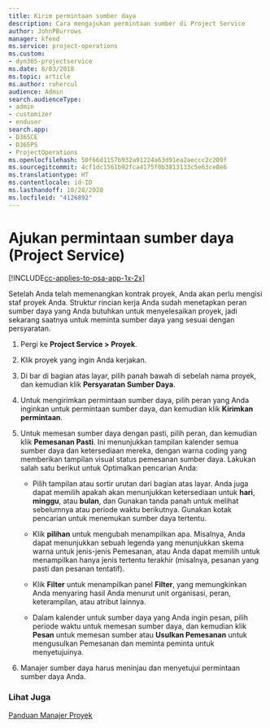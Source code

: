 ```yaml
---
title: Kirim permintaan sumber daya
description: Cara mengajukan permintaan sumber di Project Service
author: JohnPBurrows
manager: kfend
ms.service: project-operations
ms.custom:
- dyn365-projectservice
ms.date: 8/03/2018
ms.topic: article
ms.author: ruhercul
audience: Admin
search.audienceType:
- admin
- customizer
- enduser
search.app:
- D365CE
- D365PS
- ProjectOperations
ms.openlocfilehash: 50f66d1157b932a91224a63d91ea2aeccc2c209f
ms.sourcegitcommit: 4cf1dc1561b92fca4175f0b3813133c5e63ce8e6
ms.translationtype: HT
ms.contentlocale: id-ID
ms.lasthandoff: 10/28/2020
ms.locfileid: "4126892"
---
```

# <a name="submit-resource-requests-project-service"></a>Ajukan permintaan sumber daya (Project Service)

[!INCLUDE[cc-applies-to-psa-app-1x-2x](../includes/cc-applies-to-psa-app-1x-2x.md)]

Setelah Anda telah memenangkan kontrak proyek, Anda akan perlu mengisi staf proyek Anda. Struktur rincian kerja Anda sudah menetapkan peran sumber daya yang Anda butuhkan untuk menyelesaikan proyek, jadi sekarang saatnya untuk meminta sumber daya yang sesuai dengan persyaratan.  
  
1.  Pergi ke **Project Service > Proyek**.  
  
2.  Klik proyek yang ingin Anda kerjakan.  
  
3.  Di bar di bagian atas layar, pilih panah bawah di sebelah nama proyek, dan kemudian klik **Persyaratan Sumber Daya**.  
  
4.  Untuk mengirimkan permintaan sumber daya, pilih peran yang Anda inginkan untuk permintaan sumber daya, dan kemudian klik **Kirimkan permintaan**.  
  
5.  Untuk memesan sumber daya dengan pasti, pilih peran, dan kemudian klik **Pemesanan Pasti**. Ini menunjukkan tampilan kalender semua sumber daya dan ketersediaan mereka, dengan warna coding yang memberikan tampilan visual status pemesanan sumber daya. Lakukan salah satu berikut untuk Optimalkan pencarian Anda:  
  
    -   Pilih tampilan atau sortir urutan dari bagian atas layar. Anda juga dapat memilih apakah akan menunjukkan ketersediaan untuk **hari**, **minggu**, atau **bulan**, dan Gunakan tanda panah untuk melihat sebelumnya atau periode waktu berikutnya. Gunakan kotak pencarian untuk menemukan sumber daya tertentu.  
  
    -   Klik **pilihan** untuk mengubah menampilkan apa. Misalnya, Anda dapat menunjukkan sebuah legenda yang menunjukkan skema warna untuk jenis-jenis Pemesanan, atau Anda dapat memilih untuk menampilkan hanya jenis tertentu terakhir (misalnya, pesanan yang pasti dan pesanan tentatif).  
  
    -   Klik **Filter** untuk menampilkan panel **Filter**, yang memungkinkan Anda menyaring hasil Anda menurut unit organisasi, peran, keterampilan, atau atribut lainnya.  
  
    -   Dalam kalender untuk sumber daya yang Anda ingin pesan, pilih periode waktu untuk memesan sumber daya, dan kemudian klik **Pesan** untuk memesan sumber atau **Usulkan Pemesanan** untuk mengusulkan Pemesanan dan meminta peminta untuk menyetujuinya.  
  
6.  Manajer sumber daya harus meninjau dan menyetujui permintaan sumber daya Anda.  
  
### <a name="see-also"></a>Lihat Juga  
 [Panduan Manajer Proyek](../psa/project-manager-guide.md)
